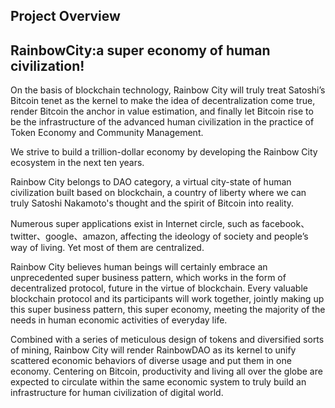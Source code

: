 ## Project Overview 

##   RainbowCity:a super economy of human civilization!


On the basis of blockchain technology, Rainbow City will truly treat Satoshi’s Bitcoin tenet as the kernel to make the idea of decentralization come true, render Bitcoin the anchor in value estimation, and finally let Bitcoin rise to be the infrastructure of the advanced human civilization in the practice of Token Economy and Community Management.

We strive to build a trillion-dollar economy by developing the Rainbow City ecosystem in the next ten years.

Rainbow City belongs to DAO category, a virtual city-state of human civilization built based on blockchain, a country of liberty where we can truly Satoshi Nakamoto's thought and the spirit of Bitcoin into reality.

Numerous super applications exist in Internet circle, such as facebook、twitter、google、amazon, affecting the ideology of society and people’s way of living. Yet most of them are centralized.

Rainbow City believes human beings will certainly embrace an unprecedented super business pattern, which works in the form of decentralized protocol, future in the virtue of blockchain. Every valuable blockchain protocol and its participants will work together, jointly making up this super business pattern, this super economy, meeting the majority of the needs in human economic activities of everyday life.

Combined with a series of meticulous design of tokens and diversified sorts of mining, Rainbow City will render RainbowDAO as its kernel to unify scattered economic behaviors of diverse usage and put them in one economy. Centering on Bitcoin, productivity and living all over the globe are expected to circulate within the same economic system to truly build an infrastructure for human civilization of digital world.
